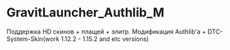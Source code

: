 # GravitLauncher_Authlib_M
Поддержка HD скинов + плащей + элитр. Модификация Authlib'a + DTC-System-Skin(work 1.12.2 - 1.15.2 and etc versions)
